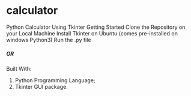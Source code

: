 # calculator
Python Calculator Using Tkinter
Getting Started
Clone the Repository on your Local Machine
Install Tkinter on Ubuntu (comes pre-installed on windows Python3)
Run the .py file
  ##### **OR**
  Built With:
1. Python Programming Language;
2. Tkinter GUI package.
